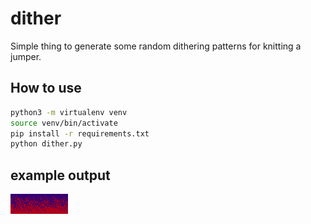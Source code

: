 # dither

Simple thing to generate some random dithering patterns for knitting a jumper.

## How to use

```bash
python3 -m virtualenv venv
source venv/bin/activate
pip install -r requirements.txt
python dither.py
```

## example output

![example random dither output](example.png)
